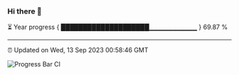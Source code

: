 ### Hi there 👋

⏳ Year progress { ████████████████████▁▁▁▁▁▁▁▁▁▁ } 69.87 %

---

⏰ Updated on Wed, 13 Sep 2023 00:58:46 GMT

![Progress Bar CI](https://github.com/liununu/liununu/workflows/Progress%20Bar%20CI/badge.svg)
